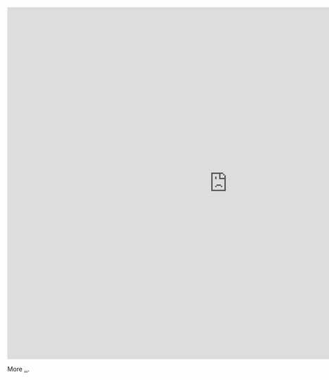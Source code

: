 

<iframe width="1000" height="800" src="https://www.youtube.com/embed/V7eZD3TKn_M" title="YouTube video player" frameborder="0" allow="accelerometer; autoplay; clipboard-write; encrypted-media; gyroscope; picture-in-picture" allowfullscreen></iframe>

More [.](https://www.youtube.com/watch?v=CM7jpTJWPkg)[.](https://github.com/abikesa/will/blob/main/README.md).

